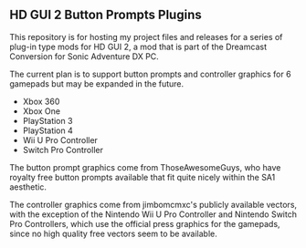 ## HD GUI 2 Button Prompts Plugins
This repository is for hosting my project files and releases for a series of plug-in type mods for HD GUI 2, a mod that is part of the Dreamcast Conversion for Sonic Adventure DX PC.

The current plan is to support button prompts and controller graphics for 6 gamepads but may be expanded in the future.

- Xbox 360
- Xbox One
- PlayStation 3
- PlayStation 4
- Wii U Pro Controller
- Switch Pro Controller

The button prompt graphics come from ThoseAwesomeGuys, who have royalty free button prompts available that fit quite nicely within the SA1 aesthetic.

The controller graphics come from jimbomcmxc's publicly available vectors, with the exception of the Nintendo Wii U Pro Controller and Nintendo Switch Pro Controllers, which use the official press graphics for the gamepads, since no high quality free vectors seem to be available.
